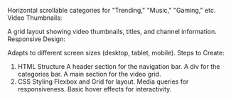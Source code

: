 
Horizontal scrollable categories for "Trending," "Music," "Gaming," etc.
Video Thumbnails:

A grid layout showing video thumbnails, titles, and channel information.
Responsive Design:

Adapts to different screen sizes (desktop, tablet, mobile).
Steps to Create:
1. HTML Structure
A header section for the navigation bar.
A div for the categories bar.
A main section for the video grid.
2. CSS Styling
Flexbox and Grid for layout.
Media queries for responsiveness.
Basic hover effects for interactivity.

